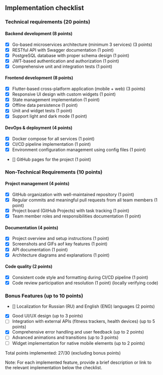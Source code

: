 ## Implementation checklist

### Technical requirements (20 points)
#### Backend development (8 points)
- [x] Go-based microservices architecture (minimum 3 services) (3 points)
- [x] RESTful API with Swagger documentation (1 point)
- [x] PostgreSQL database with proper schema design (1 point)
- [x] JWT-based authentication and authorization (1 point)
- [x] Comprehensive unit and integration tests (1 point)

#### Frontend development (8 points)
- [x] Flutter-based cross-platform application (mobile + web) (3 points)
- [x] Responsive UI design with custom widgets (1 point)
- [x] State management implementation (1 point)
- [x] Offline data persistence (1 point)
- [x] Unit and widget tests (1 point)
- [x] Support light and dark mode (1 point)

#### DevOps & deployment (4 points)
- [x] Docker compose for all services (1 point)
- [x] CI/CD pipeline implementation (1 point)
- [x] Environment configuration management using config files (1 point)
- [] GitHub pages for the project (1 point)

### Non-Technical Requirements (10 points)
#### Project management (4 points)
- [x] GitHub organization with well-maintained repository (1 point)
- [x] Regular commits and meaningful pull requests from all team members (1 point)
- [x] Project board (GitHub Projects) with task tracking (1 point)
- [x] Team member roles and responsibilities documentation (1 point)

#### Documentation (4 points)
- [x] Project overview and setup instructions (1 point)
- [x] Screenshots and GIFs аof key features (1 point)
- [x] API documentation (1 point)
- [x] Architecture diagrams and explanations (1 point)

#### Code quality (2 points)
- [x] Consistent code style and formatting during CI/CD pipeline (1 point)
- [x] Code review participation and resolution (1 point) (locally verifying code)

### Bonus Features (up to 10 points)
- [] Localization for Russian (RU) and English (ENG) languages (2 points)
- [x] Good UI/UX design (up to 3 points)
- [ ] Integration with external APIs (fitness trackers, health devices) (up to 5 points)
- [x] Comprehensive error handling and user feedback (up to 2 points)
- [ ] Advanced animations and transitions (up to 3 points)
- [ ] Widget implementation for native mobile elements (up to 2 points)

Total points implemented: 27/30 (excluding bonus points)

Note: For each implemented feature, provide a brief description or link to the relevant implementation below the checklist.